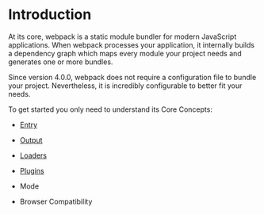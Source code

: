 # Introduction

At its core, webpack is a static module bundler for modern JavaScript applications. When webpack processes your application, it internally builds a dependency graph which maps every module your project needs and generates one or more bundles.

Since version 4.0.0, webpack does not require a configuration file to bundle your project. Nevertheless, it is incredibly configurable to better fit your needs.

To get started you only need to understand its Core Concepts:

- [Entry](/webpack/entry.md)

- [Output](/webpack/output.md)

- [Loaders](/webpack/loaders.md)

- [Plugins](/webpack/plugins.md)

- Mode

- Browser Compatibility
